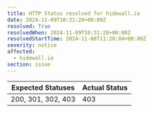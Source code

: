 ```yaml
---
title: HTTP Status resolved for hidewall.io
date: 2024-11-09T10:31:28+00:00Z
resolved: True
resolvedWhen: 2024-11-09T10:31:28+00:00Z
resolvedStartTime: 2024-11-08T11:28:04+00:00Z
severity: notice
affected:
  - hidewall.io
section: issue
---
```


| Expected Statuses | Actual Status  |
|-------------------|----------------|
| 200, 301, 302, 403 | 403 |
